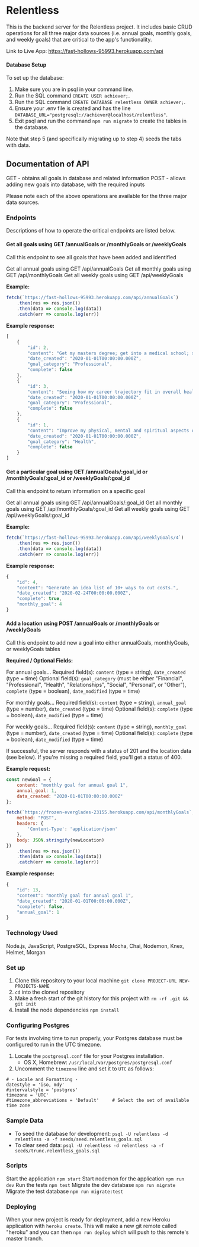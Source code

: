 # Relentless
This is the backend server for the Relentless project.
It includes basic CRUD operations for all three major data sources
(i.e. annual goals, monthly goals, and weekly goals) that are critical
to the app's functionality.

Link to Live App: https://fast-hollows-95993.herokuapp.com/api

#### Database Setup

To set up the database:
1. Make sure you are in psql in your command line.
2. Run the SQL command `CREATE USER achiever;`.
3. Run the SQL command `CREATE DATABASE relentless OWNER achiever;`.
4. Ensure your .env file is created and has the line `DATABASE_URL="postgresql://achiever@localhost/relentless"`.
5. Exit psql and run the command `npm run migrate` to create the tables in the database.

Note that step 5 (and specifically migrating up to step 4) seeds the tabs with data.

## Documentation of API
GET - obtains all goals in database and related information 
POST - allows adding new goals into database, with the required inputs

Please note each of the above operations are available for the three major data sources.

### Endpoints

Descriptions of how to operate the critical endpoints are listed below.

#### Get all goals using GET /annualGoals or /monthlyGoals or /weeklyGoals 

Call this endpoint to see all goals that have been added and identified

Get all annual goals using GET /api/annualGoals
Get all monthly goals using GET /api/monthlyGoals
Get all weekly goals using GET /api/weeklyGoals

**Example:**
```javascript
fetch(`https://fast-hollows-95993.herokuapp.com/api/annualGoals`)
    .then(res => res.json())
    .then(data => console.log(data))
    .catch(err => console.log(err))
```
**Example response:**
```javascript
[
    {
        "id": 2,
        "content": "Get my masters degree; get into a medical school; set yourself up for success in medical school",
        "date_created": "2020-01-01T00:00:00.000Z",
        "goal_category": "Professional",
        "complete": false
    },
    {
        "id": 3,
        "content": "Seeing how my career trajectory fit in overall healthcare industry by connecting myself to resources {communication skill-building, finding mentor}",
        "date_created": "2020-01-01T00:00:00.000Z",
        "goal_category": "Professional",
        "complete": false
    },
    {
        "id": 1,
        "content": "Improve my physical, mental and spiritual aspects of health",
        "date_created": "2020-01-01T00:00:00.000Z",
        "goal_category": "Health",
        "complete": false
    }
]
```

#### Get a particular goal using GET /annualGoals/:goal_id or /monthlyGoals/:goal_id or /weeklyGoals/:goal_id

Call this endpoint to return information on a specific goal

Get all annual goals using GET /api/annualGoals/:goal_id
Get all monthly goals using GET /api/monthlyGoals/:goal_id
Get all weekly goals using GET /api/weeklyGoals/:goal_id

**Example:**
```javascript
fetch(`https://fast-hollows-95993.herokuapp.com/api/weeklyGoals/4`)
    .then(res => res.json())
    .then(data => console.log(data))
    .catch(err => console.log(err))
```

**Example response:**
```javascript
{
    "id": 4,
    "content": "Generate an idea list of 10+ ways to cut costs.",
    "date_created": "2020-02-24T00:00:00.000Z",
    "complete": true,
    "monthly_goal": 4
}
```

#### Add a location using POST /annualGoals or /monthlyGoals or /weeklyGoals

Call this endpoint to add new a goal into either annualGoals, monthlyGoals, or weeklyGoals tables

**Required / Optional Fields:**

For annual goals...
Required field(s): `content` (type = string), `date_created` (type = time)
Optional field(s): `goal_category` (must be either "Financial", "Professional", "Health", "Relationships", "Social", "Personal", or "Other"), `complete` (type = boolean), `date_modified` (type = time)

For monthly goals...
Required field(s): `content` (type = string), `annual_goal` (type = number), `date_created` (type = time)
Optional field(s): `complete` (type = boolean), `date_modified` (type = time)

For weekly goals...
Required field(s): `content` (type = string), `monthly_goal` (type = number), `date_created` (type = time)
Optional field(s): `complete` (type = boolean), `date_modified` (type = time)

If successful, the server responds with a status of 201 and the location data (see below). If you're missing a required field, you'll get a status of 400.

**Example request:**

```javascript
const newGoal = {
    content: "monthly goal for annual goal 1",
    annual_goal: 1,
    data_created: "2020-01-01T00:00:00.000Z"
};

fetch(`https://frozen-everglades-23155.herokuapp.com/api/monthlyGoals`, {
    method: "POST",
    headers: {
        'Content-Type': 'application/json'
    },
    body: JSON.stringify(newLocation)
})
    .then(res => res.json())
    .then(data => console.log(data))
    .catch(err => console.log(err))
```

**Example response:**
```javascript
{
    "id": 13,
    "content": "monthly goal for annual goal 1",
    "date_created": "2020-01-01T00:00:00.000Z",
    "complete": false,
    "annual_goal": 1
}
```

### Technology Used
Node.js, JavaScript, PostgreSQL, Express
Mocha, Chai, Nodemon, Knex, Helmet, Morgan

### Set up
1. Clone this repository to your local machine `git clone PROJECT-URL NEW-PROJECTS-NAME`
2. `cd` into the cloned repository
3. Make a fresh start of the git history for this project with `rm -rf .git && git init`
4. Install the node dependencies `npm install`

### Configuring Postgres

For tests involving time to run properly, your Postgres database must be configured to run in the UTC timezone.
1. Locate the `postgresql.conf` file for your Postgres installation.
    - OS X, Homebrew: `/usr/local/var/postgres/postgresql.conf`
2. Uncomment the `timezone` line and set it to `UTC` as follows:
```
# - Locale and Formatting -
datestyle = 'iso, mdy'
#intervalstyle = 'postgres'
timezone = 'UTC'
#timezone_abbreviations = 'Default'     # Select the set of available time zone
```

### Sample Data
- To seed the database for development: `psql -U relentless -d relentless -a -f seeds/seed.relentless_goals.sql`
- To clear seed data: `psql -U relentless -d relentless -a -f seeds/trunc.relentless_goals.sql`

### Scripts
Start the application `npm start`
Start nodemon for the application `npm run dev`
Run the tests `npm test`
Migrate the dev database `npm run migrate`
Migrate the test database `npm run migrate:test`

### Deploying
When your new project is ready for deployment, add a new Heroku application with `heroku create`. This will make a new git remote called "heroku" and you can then `npm run deploy` which will push to this remote's master branch.
